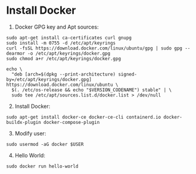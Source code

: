 # Install Docker

1. Docker GPG key and Apt sources:
```
sudo apt-get install ca-certificates curl gnupg
sudo install -m 0755 -d /etc/apt/keyrings
curl -fsSL https://download.docker.com/linux/ubuntu/gpg | sudo gpg --dearmor -o /etc/apt/keyrings/docker.gpg
sudo chmod a+r /etc/apt/keyrings/docker.gpg
```
```
echo \
  "deb [arch=$(dpkg --print-architecture) signed-by=/etc/apt/keyrings/docker.gpg] https://download.docker.com/linux/ubuntu \
  $(. /etc/os-release && echo "$VERSION_CODENAME") stable" | \
  sudo tee /etc/apt/sources.list.d/docker.list > /dev/null
```
2. Install Docker:
```
sudo apt-get install docker-ce docker-ce-cli containerd.io docker-buildx-plugin docker-compose-plugin
```
3. Modify user:
```
sudo usermod -aG docker $USER 
```
4. Hello World:
```
sudo docker run hello-world
```
